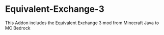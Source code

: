 # Equivalent-Exchange-3
This Addon includes the Equivalent Exchange 3 mod from Minecraft Java to MC Bedrock
